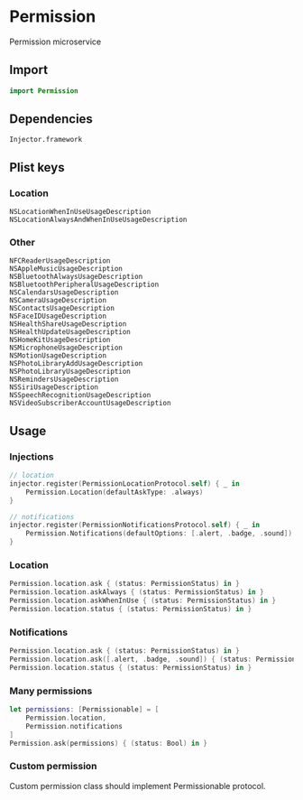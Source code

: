 # Permission

Permission microservice

## Import

```swift
import Permission
```

## Dependencies

```
Injector.framework
```

## Plist keys

### Location
```
NSLocationWhenInUseUsageDescription
NSLocationAlwaysAndWhenInUseUsageDescription
```

### Other

```
NFCReaderUsageDescription
NSAppleMusicUsageDescription
NSBluetoothAlwaysUsageDescription
NSBluetoothPeripheralUsageDescription
NSCalendarsUsageDescription
NSCameraUsageDescription
NSContactsUsageDescription
NSFaceIDUsageDescription
NSHealthShareUsageDescription
NSHealthUpdateUsageDescription
NSHomeKitUsageDescription
NSMicrophoneUsageDescription
NSMotionUsageDescription
NSPhotoLibraryAddUsageDescription
NSPhotoLibraryUsageDescription
NSRemindersUsageDescription
NSSiriUsageDescription
NSSpeechRecognitionUsageDescription
NSVideoSubscriberAccountUsageDescription
```

## Usage

### Injections

```swift
// location
injector.register(PermissionLocationProtocol.self) { _ in
    Permission.Location(defaultAskType: .always)
}

// notifications
injector.register(PermissionNotificationsProtocol.self) { _ in
    Permission.Notifications(defaultOptions: [.alert, .badge, .sound])
}
```

### Location

```swift
Permission.location.ask { (status: PermissionStatus) in }
Permission.location.askAlways { (status: PermissionStatus) in }
Permission.location.askWhenInUse { (status: PermissionStatus) in }
Permission.location.status { (status: PermissionStatus) in }
```

### Notifications

```swift
Permission.location.ask { (status: PermissionStatus) in }
Permission.location.ask([.alert, .badge, .sound]) { (status: PermissionStatus) in }
Permission.location.status { (status: PermissionStatus) in }
```

### Many permissions

```swift
let permissions: [Permissionable] = [
    Permission.location,
    Permission.notifications
]
Permission.ask(permissions) { (status: Bool) in }
```

### Custom permission

Custom permission class should implement Permissionable protocol.